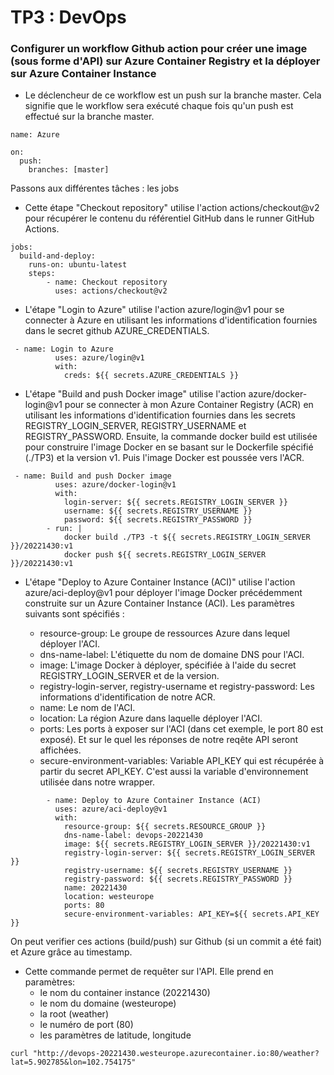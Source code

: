 # TP3 : DevOps

###	Configurer un workflow Github action pour créer une image (sous forme d'API) sur Azure Container Registry et la déployer sur Azure Container Instance 

* Le déclencheur de ce workflow est un push sur la branche master. Cela signifie que le workflow sera exécuté chaque fois qu'un push est effectué sur la branche master.
```
name: Azure

on:
  push:
    branches: [master] 
```

Passons aux différentes tâches : les jobs


* Cette étape "Checkout repository" utilise l'action actions/checkout@v2 pour récupérer le contenu du référentiel GitHub dans le runner GitHub Actions.

```
jobs:
  build-and-deploy:
    runs-on: ubuntu-latest
    steps:
        - name: Checkout repository
          uses: actions/checkout@v2
```

* L'étape "Login to Azure" utilise l'action azure/login@v1 pour se connecter à Azure en utilisant les informations d'identification fournies dans le secret github AZURE_CREDENTIALS. 

```
 - name: Login to Azure
          uses: azure/login@v1
          with:
            creds: ${{ secrets.AZURE_CREDENTIALS }}
```

* L'étape "Build and push Docker image" utilise l'action azure/docker-login@v1 pour se connecter à mon Azure Container Registry (ACR) en utilisant les informations d'identification fournies dans les secrets REGISTRY_LOGIN_SERVER, REGISTRY_USERNAME et REGISTRY_PASSWORD. 
Ensuite, la commande docker build est utilisée pour construire l'image Docker en se basant sur le Dockerfile spécifié (./TP3) et la version v1. Puis l'image Docker est poussée vers l'ACR.

```
 - name: Build and push Docker image
          uses: azure/docker-login@v1
          with:
            login-server: ${{ secrets.REGISTRY_LOGIN_SERVER }}
            username: ${{ secrets.REGISTRY_USERNAME }}
            password: ${{ secrets.REGISTRY_PASSWORD }}
        - run: |
            docker build ./TP3 -t ${{ secrets.REGISTRY_LOGIN_SERVER }}/20221430:v1
            docker push ${{ secrets.REGISTRY_LOGIN_SERVER }}/20221430:v1
```


* L'étape "Deploy to Azure Container Instance (ACI)" utilise l'action azure/aci-deploy@v1 pour déployer l'image Docker précédemment construite sur un Azure Container Instance (ACI). Les paramètres suivants sont spécifiés :

	- resource-group: Le groupe de ressources Azure dans lequel déployer l'ACI.
	- dns-name-label: L'étiquette du nom de domaine DNS pour l'ACI.
	- image: L'image Docker à déployer, spécifiée à l'aide du secret REGISTRY_LOGIN_SERVER et de la version.
	- registry-login-server, registry-username et registry-password: Les informations d'identification de notre ACR.
	- name: Le nom de l'ACI.
	- location: La région Azure dans laquelle déployer l'ACI.
	- ports: Les ports à exposer sur l'ACI (dans cet exemple, le port 80 est exposé). Et sur le quel les réponses de notre reqête API seront affichées.
	- secure-environment-variables: Variable API_KEY qui est récupérée à partir du secret API_KEY. C'est aussi la variable d'environnement utilisée dans notre wrapper.

```
        - name: Deploy to Azure Container Instance (ACI)
          uses: azure/aci-deploy@v1
          with:
            resource-group: ${{ secrets.RESOURCE_GROUP }}
            dns-name-label: devops-20221430
            image: ${{ secrets.REGISTRY_LOGIN_SERVER }}/20221430:v1
            registry-login-server: ${{ secrets.REGISTRY_LOGIN_SERVER }}
            registry-username: ${{ secrets.REGISTRY_USERNAME }}
            registry-password: ${{ secrets.REGISTRY_PASSWORD }}
            name: 20221430
            location: westeurope
            ports: 80 
            secure-environment-variables: API_KEY=${{ secrets.API_KEY }}
```

On peut verifier ces actions (build/push) sur Github (si un commit a été fait) et Azure  grâce au timestamp.


* Cette commande permet de requêter sur l'API. Elle prend en paramètres:
	- le nom du container instance (20221430)
	- le nom du domaine (westeurope)
	- la root (weather)
	- le numéro de port (80)
	- les paramètres de latitude, longitude

```
curl "http://devops-20221430.westeurope.azurecontainer.io:80/weather?lat=5.902785&lon=102.754175"
```








